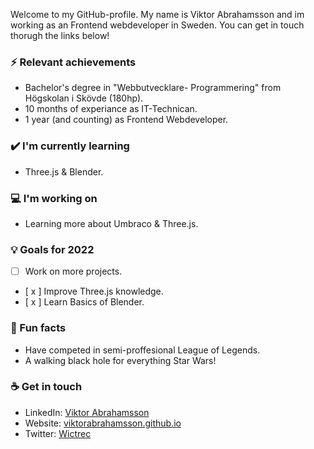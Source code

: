 Welcome to my GitHub-profile. My name is Viktor Abrahamsson and im working as an Frontend webdeveloper in Sweden.
You can get in touch thorugh the links below!

### ⚡ Relevant achievements

- Bachelor's degree in "Webbutvecklare- Programmering" from Högskolan i Skövde (180hp).
- 10 months of experiance as IT-Technican.
- 1 year (and counting) as Frontend Webdeveloper.

### ✔️ I'm currently learning

- Three.js & Blender.

### 💻 I'm working on

- Learning more about Umbraco & Three.js.

### 💡 Goals for 2022

- [ ] Work on more projects.
- [ x ] Improve Three.js knowledge.
- [ x ] Learn Basics of Blender.

### 🌴 Fun facts

- Have competed in semi-proffesional League of Legends.
- A walking black hole for everything Star Wars!

### ☕ Get in touch

- LinkedIn: <a href = "https://www.linkedin.com/in/viktor-abrahamsson-51ba091a1/">Viktor Abrahamsson</a>
- Website: <a href = "https://viktorabrahamsson.github.io/">viktorabrahamsson.github.io</a>
- Twitter: <a href = "https://twitter.com/Wictrec">Wictrec</a>

